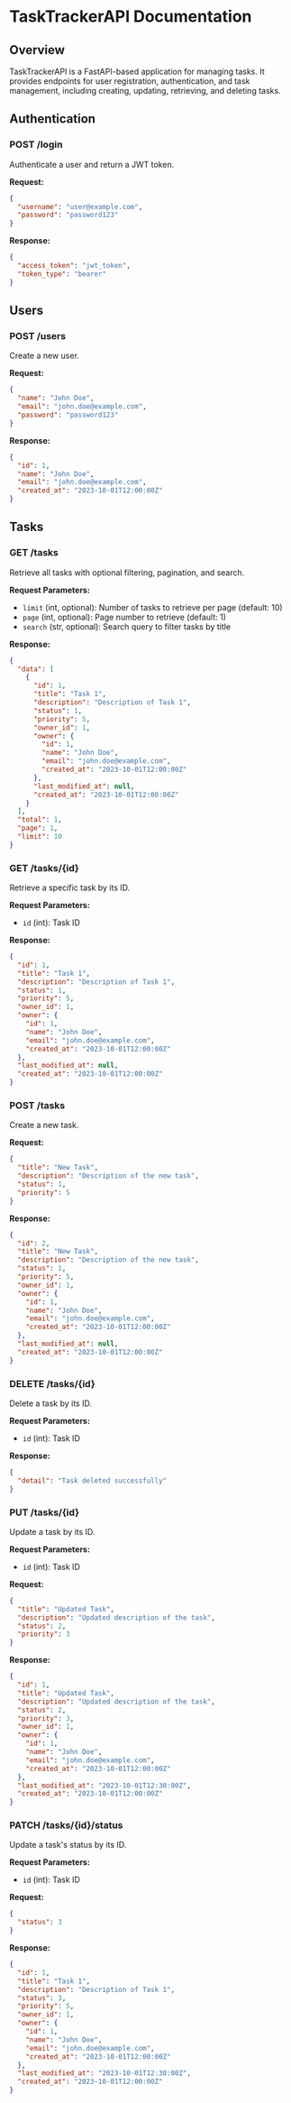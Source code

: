 # TaskTrackerAPI Documentation

## Overview

TaskTrackerAPI is a FastAPI-based application for managing tasks. It provides endpoints for user registration, authentication, and task management, including creating, updating, retrieving, and deleting tasks.

## Authentication

### POST /login

Authenticate a user and return a JWT token.

**Request:**

```json
{
  "username": "user@example.com",
  "password": "password123"
}
```

**Response:**

```json
{
  "access_token": "jwt_token",
  "token_type": "bearer"
}
```

## Users

### POST /users

Create a new user.

**Request:**

```json
{
  "name": "John Doe",
  "email": "john.doe@example.com",
  "password": "password123"
}
```

**Response:**

```json
{
  "id": 1,
  "name": "John Doe",
  "email": "john.doe@example.com",
  "created_at": "2023-10-01T12:00:00Z"
}
```

## Tasks

### GET /tasks

Retrieve all tasks with optional filtering, pagination, and search.

**Request Parameters:**

- `limit` (int, optional): Number of tasks to retrieve per page (default: 10)
- `page` (int, optional): Page number to retrieve (default: 1)
- `search` (str, optional): Search query to filter tasks by title

**Response:**

```json
{
  "data": [
    {
      "id": 1,
      "title": "Task 1",
      "description": "Description of Task 1",
      "status": 1,
      "priority": 5,
      "owner_id": 1,
      "owner": {
        "id": 1,
        "name": "John Doe",
        "email": "john.doe@example.com",
        "created_at": "2023-10-01T12:00:00Z"
      },
      "last_modified_at": null,
      "created_at": "2023-10-01T12:00:00Z"
    }
  ],
  "total": 1,
  "page": 1,
  "limit": 10
}
```

### GET /tasks/{id}

Retrieve a specific task by its ID.

**Request Parameters:**

- `id` (int): Task ID

**Response:**

```json
{
  "id": 1,
  "title": "Task 1",
  "description": "Description of Task 1",
  "status": 1,
  "priority": 5,
  "owner_id": 1,
  "owner": {
    "id": 1,
    "name": "John Doe",
    "email": "john.doe@example.com",
    "created_at": "2023-10-01T12:00:00Z"
  },
  "last_modified_at": null,
  "created_at": "2023-10-01T12:00:00Z"
}
```

### POST /tasks

Create a new task.

**Request:**

```json
{
  "title": "New Task",
  "description": "Description of the new task",
  "status": 1,
  "priority": 5
}
```

**Response:**

```json
{
  "id": 2,
  "title": "New Task",
  "description": "Description of the new task",
  "status": 1,
  "priority": 5,
  "owner_id": 1,
  "owner": {
    "id": 1,
    "name": "John Doe",
    "email": "john.doe@example.com",
    "created_at": "2023-10-01T12:00:00Z"
  },
  "last_modified_at": null,
  "created_at": "2023-10-01T12:00:00Z"
}
```

### DELETE /tasks/{id}

Delete a task by its ID.

**Request Parameters:**

- `id` (int): Task ID

**Response:**

```json
{
  "detail": "Task deleted successfully"
}
```

### PUT /tasks/{id}

Update a task by its ID.

**Request Parameters:**

- `id` (int): Task ID

**Request:**

```json
{
  "title": "Updated Task",
  "description": "Updated description of the task",
  "status": 2,
  "priority": 3
}
```

**Response:**

```json
{
  "id": 1,
  "title": "Updated Task",
  "description": "Updated description of the task",
  "status": 2,
  "priority": 3,
  "owner_id": 1,
  "owner": {
    "id": 1,
    "name": "John Doe",
    "email": "john.doe@example.com",
    "created_at": "2023-10-01T12:00:00Z"
  },
  "last_modified_at": "2023-10-01T12:30:00Z",
  "created_at": "2023-10-01T12:00:00Z"
}
```

### PATCH /tasks/{id}/status

Update a task's status by its ID.

**Request Parameters:**

- `id` (int): Task ID

**Request:**

```json
{
  "status": 3
}
```

**Response:**

```json
{
  "id": 1,
  "title": "Task 1",
  "description": "Description of Task 1",
  "status": 3,
  "priority": 5,
  "owner_id": 1,
  "owner": {
    "id": 1,
    "name": "John Doe",
    "email": "john.doe@example.com",
    "created_at": "2023-10-01T12:00:00Z"
  },
  "last_modified_at": "2023-10-01T12:30:00Z",
  "created_at": "2023-10-01T12:00:00Z"
}
```
